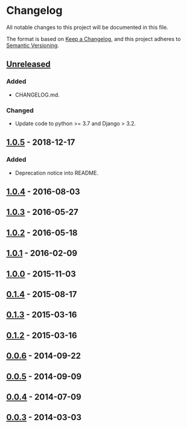 # Changelog

All notable changes to this project will be documented in this file.

The format is based on [Keep a Changelog](https://keepachangelog.com/en/1.1.0/),
and this project adheres to [Semantic Versioning](https://semver.org/spec/v2.0.0.html).

## [Unreleased]

### Added

- CHANGELOG.md.

### Changed

- Update code to python >= 3.7 and Django > 3.2.

## [1.0.5] - 2018-12-17

### Added

- Deprecation notice into README.

## [1.0.4] - 2016-08-03

## [1.0.3] - 2016-05-27

## [1.0.2] - 2016-05-18

## [1.0.1] - 2016-02-09

## [1.0.0] - 2015-11-03

## [0.1.4] - 2015-08-17

## [0.1.3] - 2015-03-16

## [0.1.2] - 2015-03-16

## [0.0.6] - 2014-09-22

## [0.0.5] - 2014-09-09

## [0.0.4] - 2014-07-09

## [0.0.3] - 2014-03-03


[unreleased]: https://github.com/CZ-NIC/djangocms-aldryn-common/compare/1.0.5...update-to-new-version
[1.0.5]: https://github.com/divio/aldryn-common/compare/1.0.4...1.0.5
[1.0.4]: https://github.com/divio/aldryn-common/compare/1.0.3...1.0.4
[1.0.3]: https://github.com/divio/aldryn-common/compare/1.0.2...1.0.3
[1.0.2]: https://github.com/divio/aldryn-common/compare/1.0.1...1.0.2
[1.0.1]: https://github.com/divio/aldryn-common/compare/1.0.0...1.0.1
[1.0.0]: https://github.com/divio/aldryn-common/compare/0.1.4...1.0.0
[0.1.4]: https://github.com/divio/aldryn-common/compare/0.1.3...0.1.4
[0.1.3]: https://github.com/divio/aldryn-common/compare/0.1.2...0.1.3
[0.1.2]: https://github.com/divio/aldryn-common/compare/0.0.6...0.1.2
[0.0.6]: https://github.com/divio/aldryn-common/compare/0.0.5...0.0.6
[0.0.5]: https://github.com/divio/aldryn-common/compare/0.0.4...0.0.5
[0.0.4]: https://github.com/divio/aldryn-common/compare/0.0.3...0.0.4
[0.0.3]: https://github.com/divio/aldryn-common/releases/tag/0.0.3
